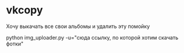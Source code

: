 # vkcopy
Хочу выкачать все свои альбомы и удалить эту помойку

python img_uploader.py -u="сюда ссылку, по которой хотим скачать фотки"
